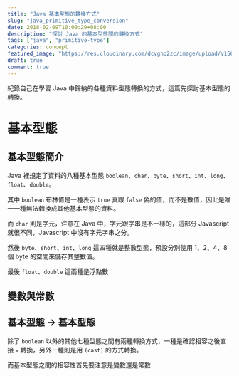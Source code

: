 ```yaml
---
title: "Java 基本型態的轉換方式"
slug: "java_primitive_type_conversion"
date: 2018-02-09T10:00:29+08:00
description: "探討 Java 的基本型態間的轉換方式"
tags: ["java", "primitive-type"]
categories: concept
featured_image: "https://res.cloudinary.com/dcvgho2zc/image/upload/v1568906236/Tech%20Blog/javase-logo_jayzns.png"
draft: true
comment: true
---
```


紀錄自己在學習 Java 中歸納的各種資料型態轉換的方式，這篇先探討基本型態的轉換。

# 基本型態

## 基本型態簡介

Java 裡規定了資料的八種基本型態 `boolean`、`char`、`byte`、`short`、`int`、`long`、`float`、`double`。

其中 `boolean` 布林值是一種表示 `true` 真跟 `false` 偽的值，而不是數值，因此是唯一一種無法轉換成其他基本型態的資料。

而 `char` 則是字元，注意在 Java 中，字元跟字串是不一樣的，這部分 Javascript 就很不同，Javascript 中沒有字元字串之分。

然後 `byte`、`short`、`int`、`long` 這四種就是整數型態，預設分別使用 1、2、4、8 個 byte 的空間來儲存其整數值。

最後 `float`、`double` 這兩種是浮點數

## 變數與常數

## 基本型態 -> 基本型態

除了 `boolean` 以外的其他七種型態之間有兩種轉換方式，一種是確認相容之後直接 `=` 轉換，另外一種則是用 `(cast)` 的方式轉換。

而基本型態之間的相容性首先要注意是變數還是常數
